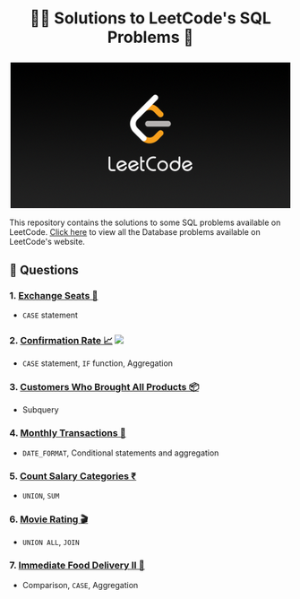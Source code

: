 # <p align="center" style="margin-top: 0px;"> 👨‍💻 Solutions to LeetCode's SQL Problems 📝

<p align="center">
  <img src="leetcode.png" alt="LeetCode Logo">
</p>


This repository contains the solutions to some SQL problems available on LeetCode. <a href ="https://leetcode.com/problemset/database/">Click here</a> to view all the Database problems available on LeetCode's website.

## 🧾 Questions
### 1. [Exchange Seats 💺](Exchange-Seats.md) 
* `CASE` statement 

### 2. [Confirmation Rate 📈](Confirmation-Rate.md) <img src="https://img.shields.io/badge/Medium-ffc01e" style="width: 40px; margin-top: 4px;">


* `CASE` statement, `IF` function, Aggregation

### 3. [Customers Who Brought All Products 📦](Customers-Who-Brought-All-Products.md)
* Subquery

### 4. [Monthly Transactions 🏦](Monthly-Transactions-I.md)
* `DATE_FORMAT`, Conditional statements and aggregation 

### 5. [Count Salary Categories ₹](Count-Salary-Categories.md)
* `UNION`, `SUM`

### 6. [Movie Rating 🎬](Movie-Rating.md)
* `UNION ALL`, `JOIN`

### 7. [Immediate Food Delivery II 🍔](Immediate-Food-Delivery-III.md)
* Comparison, `CASE`, Aggregation 
